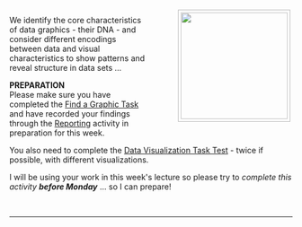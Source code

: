 <div style="float:right">
<!---img src="https://staff.city.ac.uk/~jad7/sg2047/pics/week02.preparation.jpg" width=190px style="border:1px #bbb solid; margin:4px; padding:4px; margin-left:4em" /--->
<img src="https://jsndyks.github.io/sg2047/img/week02.preparation.jpeg" width=190 style="border:1px #bbb solid; margin:4px; padding:4px; margin-left:4em" />
</div>

We identify the core characteristics of data graphics - their DNA - and consider different encodings between data and visual characteristics to show patterns and reveal structure in data sets …

**PREPARATION**<br/>
Please make sure you have completed the [Find a Graphic Task](https://moodle.city.ac.uk/mod/page/view.php?id=2381602) and have recorded your findings through the [Reporting](https://moodle.city.ac.uk/mod/assign/view.php?id=2381603) activity in preparation for this week.<br/>

You also need to complete the [Data Visualization Task Test](https://moodle.city.ac.uk/mod/url/view.php?id=2381604) - twice if possible, with different visualizations.

I will be using your work in this week's lecture so please try to _complete this activity **before Monday**_ ... so I can prepare!

<div style="clear:both"/>

&nbsp;

---
